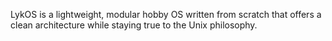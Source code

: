 LykOS is a lightweight, modular hobby OS written from scratch that offers a clean architecture while staying true to the Unix philosophy.
